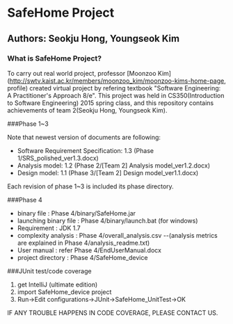 # SafeHome Project

## Authors: Seokju Hong, Youngseok Kim

### What is SafeHome Project?
To carry out real world project, professor [Moonzoo Kim](http://swtv.kaist.ac.kr/members/moonzoo_kim/moonzoo-kims-home-page, profile) created virtual project by
refering textbook "Software Engineering: A Practitioner's Approach 8/e".
This project was held in CS350(Introduction to Software Engineering) 2015 spring class, and this repository contains achievements of team 2(Seokju Hong, Youngseok Kim).

###Phase 1~3

Note that newest version of documents are following:

* Software Requirement Specification: 1.3 (Phase 1/SRS_polished_ver1.3.docx)
* Analysis model: 1.2 (Phase 2/[Team 2] Analysis model_ver1.2.docx)
* Design model: 1.1 (Phase 3/[Team 2] Design model_ver1.1.docx)

Each revision of phase 1~3 is included its phase directory.

###Phase 4

* binary file : Phase 4/binary/SafeHome.jar
* launching binary file : Phase 4/binary/launch.bat (for windows)
* Requirement : JDK 1.7
* complexity analysis : Phase 4/overall_analysis.csv
--(analysis metrics are explained in Phase 4/analysis_readme.txt)
* User manual : refer Phase 4/EndUserManual.docx
* project directory : Phase 4/SafeHome_device

###JUnit test/code coverage

1. get IntelliJ (ultimate edition)
2. import SafeHome_device project
3. Run->Edit configurations->JUnit->SafeHome_UnitTest->OK

IF ANY TROUBLE HAPPENS IN CODE COVERAGE, PLEASE CONTACT US.